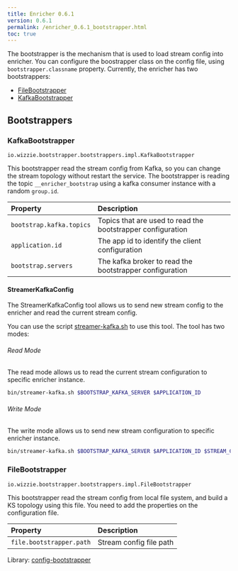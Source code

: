 ```yaml
---
title: Enricher 0.6.1
version: 0.6.1
permalink: /enricher_0.6.1_bootstrapper.html
toc: true
---
```


The bootstrapper is the mechanism that is used to load stream config into enricher. You can configure the boostrapper class on the config file, using `bootstrapper.classname` property. Currently, the enricher has two bootstrappers:

* [FileBootstrapper](/enricher_{{page.version}}_bootstrapper.html#filebootstrapper)
* [KafkaBootstrapper](/enricher_{{page.version}}_bootstrapper.html#kafkabootstrapper)

## Bootstrappers

### KafkaBootstrapper

`io.wizzie.bootstrapper.bootstrappers.impl.KafkaBootstrapper`

This bootstrapper read the stream config from Kafka, so you can change the stream topology without restart the service. The bootstrapper is reading the topic `__enricher_bootstrap` using a kafka consumer instance with a random `group.id`.

| Property     | Description     |
| :------------- | :-------------  |
| `bootstrap.kafka.topics`      | Topics that are used to read the bootstrapper configuration      |
| `application.id`      | The app id to identify the client configuration      |
| `bootstrap.servers`      | The kafka broker to read the bootstrapper configuration      |

#### StreamerKafkaConfig

The StreamerKafkaConfig tool allows us to send new stream config to the enricher and read the current stream config.

You can use the script [streamer-kafka.sh](https://github.com/wizzie-io/enricher/blob/master/bin/streamer-kafka.sh) to use this tool. The tool has two modes:

###### Read Mode

The read mode allows us to read the current stream configuration to specific enricher instance.

```bash
bin/streamer-kafka.sh $BOOTSTRAP_KAFKA_SERVER $APPLICATION_ID
```

###### Write Mode

The write mode allows us to send new stream configuration to specific enricher instance.

```bash
bin/streamer-kafka.sh $BOOTSTRAP_KAFKA_SERVER $APPLICATION_ID $STREAM_CONFIG_FILE
```

### FileBootstrapper

`io.wizzie.bootstrapper.bootstrappers.impl.FileBootstrapper`

This bootstrapper read the stream config from local file system, and build a KS topology using this file. You need to add the properties on the configuration file.

| Property     | Description     |
| :------------- | :-------------  |
| `file.bootstrapper.path`      | Stream config file path      |

Library: [config-bootstrapper](https://github.com/wizzie-io/config-bootstrapper)
